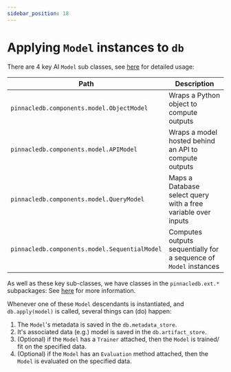 ```yaml
---
sidebar_position: 18
---
```


# Applying `Model` instances to `db`

There are 4 key AI `Model` sub classes, see [here](../apply_api/model) for detailed usage:

| Path | Description |
| --- | ---
| `pinnacledb.components.model.ObjectModel` | Wraps a Python object to compute outputs |
| `pinnacledb.components.model.APIModel` | Wraps a model hosted behind an API to compute outputs |
| `pinnacledb.components.model.QueryModel` | Maps a Database select query with a free variable over inputs |
| `pinnacledb.components.model.SequentialModel` | Computes outputs sequentially for a sequence of `Model` instances |

As well as these key sub-classes, we have classes in the `pinnacledb.ext.*` subpackages:
See [here](../ai_integrations/) for more information.

Whenever one of these `Model` descendants is instantiated, and `db.apply(model)` is called, 
several things can (do) happen:

1. The `Model`'s metadata is saved in the `db.metadata_store`.
2. It's associated data (e.g.) model is saved in the `db.artifact_store`.
3. (Optional) if the `Model` has a `Trainer` attached, then the `Model` is trained/ fit on the specified data.
4. (Optional) if the `Model` has an `Evaluation` method attached, then the `Model` is evaluated on the specified data.

<!-- ### Scikit-Learn

```python
from pinnacledb.ext.sklearn import Estimator
from sklearn.svm import SVC

db.add(Estimator(SVC()))
```

### Transformers

```pytho
from pinnacledb.ext.transformers import Pipeline
from pinnacledb import pinnacle

db.add(Pipeline(task='sentiment-analysis'))
```

There is also support for building the pipeline in separate stages with a high degree of customization.
The following is a speech-to-text model published by [facebook research](https://arxiv.org/abs/2010.05171) and shared [on Hugging-Face](https://huggingface.co/facebook/s2t-small-librispeech-asr):

```python
from pinnacledb.ext.transformers import Pipeline
from transformers import Speech2TextProcessor, Speech2TextForConditionalGeneration

model = Speech2TextForConditionalGeneration.from_pretrained("facebook/s2t-small-librispeech-asr")
processor = Speech2TextProcessor.from_pretrained("facebook/s2t-small-librispeech-asr")

transcriber = Pipeline(
    identifier='transcription',
    object=model,
    preprocess=processor,
    preprocess_kwargs={'sampling_rate': SAMPLING_RATE, 'return_tensors': 'pt', 'padding': True}, # Please replace the placeholder `SAMPLING_RATE` with the appropriate value in your context.
    postprocess=lambda x: processor.batch_decode(x, skip_special_tokens=True),
    predict_method='generate',
    preprocess_type='other',
)

db.add(transcriber)
```

### PyTorch

```python
import torch
from pinnacledb.ext.torch import Module

model = Module(
    identifier='my-classifier',
    preprocess=lambda x: torch.tensor(x),
    object=torch.nn.Linear(64, 512),
    postprocess=lambda x: x.topk(1)[0].item(),
)

db.add(model)
```

### Important Parameters, Common to All Models
  
| Name | Function |
| --- | --- |
| `identifier` | A unique name for `pinnacledb`, for later use and recall |
| `object` | The model-object, including parameters and hyper-parameters providing heavy lifting |
| `preprocess` | `Callable` which processes individual rows/records/fields from the database prior to passing to the model |
| `postprocess` | `Callable` applied to individual rows/items or output |
| `encoder` | An `Encoder` instance applied to the model output to save that output in the database |
| `schema` | A `Schema` instance applied to a model's output, whose rows are dictionaries |


## Using AI APIs 

In SuperDuperDB, developers are able to interact with popular AI API providers, in a way very similar to 
[integrating with AI open-source or home-grown models](./ai_models.md). Instantiating a model from 
these providers is similar to instantiating a `Model`:

### OpenAI

**Supported**

| Description | Class-name |
| --- | --- |
| Embeddings | `OpenAIEmbedding` |
| Chat models | `OpenAIChatCompletion` |
| Image generation models | `OpenAIImageCreation` |
| Image edit models | `OpenAIImageEdit` |
| Audio transcription models | `OpenAIAudioTranscription` |

**Usage**

```python
from pinnacledb.ext.openai import OpenAI<ModelType> as ModelCls

db.add(Modelcls(identifier='my-model', **kwargs))
```

### Cohere

**Supported**

| Description | Class-name |
| --- | --- |
| Embeddings | `CohereEmbedding` |
| Chat models | `CohereChatCompletion` |

**Usage**

```python
from pinnacledb.ext.cohere import Cohere<ModelType> as ModelCls

db.add(Modelcls(identifier='my-model', **kwargs))
```

### Anthropic

**Supported**

| Description | Class-name |
| --- | --- |
| Chat models | `AnthropicCompletions` |

**Usage**

```python
from pinnacledb.ext.anthropic import Anthropic<ModelType> as ModelCls

db.add(Modelcls(identifier='my-model', **kwargs))
```

### Jina

**Supported**

| Description | Class-name |
| --- | --- |
| Embeddings | `JinaEmbedding` |

**Usage**

```python
from pinnacledb.ext.jina import JinaEmbedding

db.add(JinaEmbedding(identifier='jina-embeddings-v2-base-en', api_key='JINA_API_KEY')) # You can also set JINA_API_KEY as environment variable
``` -->